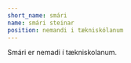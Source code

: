 ```yaml
---
short_name: smári
name: smári steinar
position: nemandi i tækniskólanum
---
```

Smári er nemadi í tækniskolanum.
